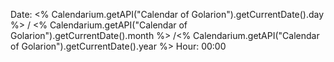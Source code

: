 

Date: <% Calendarium.getAPI("Calendar of Golarion").getCurrentDate().day %> / <% Calendarium.getAPI("Calendar of Golarion").getCurrentDate().month %> /<% Calendarium.getAPI("Calendar of Golarion").getCurrentDate().year %>
Hour: 00:00




